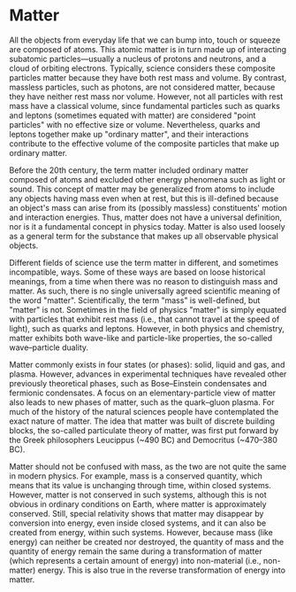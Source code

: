 # Matter

All the objects from everyday life that we can bump into, touch or squeeze are composed of atoms. This atomic matter is in turn made up of interacting subatomic particles—usually a nucleus of protons and neutrons, and a cloud of orbiting electrons. Typically, science considers these composite particles matter because they have both rest mass and volume. By contrast, massless particles, such as photons, are not considered matter, because they have neither rest mass nor volume. However, not all particles with rest mass have a classical volume, since fundamental particles such as quarks and leptons (sometimes equated with matter) are considered "point particles" with no effective size or volume. Nevertheless, quarks and leptons together make up "ordinary matter", and their interactions contribute to the effective volume of the composite particles that make up ordinary matter.

Before the 20th century, the term matter included ordinary matter composed of atoms and excluded other energy phenomena such as light or sound. This concept of matter may be generalized from atoms to include any objects having mass even when at rest, but this is ill-defined because an object's mass can arise from its (possibly massless) constituents' motion and interaction energies. Thus, matter does not have a universal definition, nor is it a fundamental concept in physics today. Matter is also used loosely as a general term for the substance that makes up all observable physical objects.

Different fields of science use the term matter in different, and sometimes incompatible, ways. Some of these ways are based on loose historical meanings, from a time when there was no reason to distinguish mass and matter. As such, there is no single universally agreed scientific meaning of the word "matter". Scientifically, the term "mass" is well-defined, but "matter" is not. Sometimes in the field of physics "matter" is simply equated with particles that exhibit rest mass (i.e., that cannot travel at the speed of light), such as quarks and leptons. However, in both physics and chemistry, matter exhibits both wave-like and particle-like properties, the so-called wave–particle duality.

Matter commonly exists in four states (or phases): solid, liquid and gas, and plasma. However, advances in experimental techniques have revealed other previously theoretical phases, such as Bose–Einstein condensates and fermionic condensates. A focus on an elementary-particle view of matter also leads to new phases of matter, such as the quark–gluon plasma. For much of the history of the natural sciences people have contemplated the exact nature of matter. The idea that matter was built of discrete building blocks, the so-called particulate theory of matter, was first put forward by the Greek philosophers Leucippus (~490 BC) and Democritus (~470–380 BC).

Matter should not be confused with mass, as the two are not quite the same in modern physics. For example, mass is a conserved quantity, which means that its value is unchanging through time, within closed systems. However, matter is not conserved in such systems, although this is not obvious in ordinary conditions on Earth, where matter is approximately conserved. Still, special relativity shows that matter may disappear by conversion into energy, even inside closed systems, and it can also be created from energy, within such systems. However, because mass (like energy) can neither be created nor destroyed, the quantity of mass and the quantity of energy remain the same during a transformation of matter (which represents a certain amount of energy) into non-material (i.e., non-matter) energy. This is also true in the reverse transformation of energy into matter.